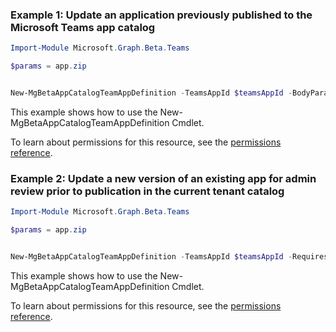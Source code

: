### Example 1: Update an application previously published to the Microsoft Teams app catalog

```powershellImport-Module Microsoft.Graph.Beta.Teams

$params = app.zip


New-MgBetaAppCatalogTeamAppDefinition -TeamsAppId $teamsAppId -BodyParameter $params
```
This example shows how to use the New-MgBetaAppCatalogTeamAppDefinition Cmdlet.
To learn about permissions for this resource, see the [permissions reference](/graph/permissions-reference).

### Example 2: Update a new version of an existing app for admin review prior to publication in the current tenant catalog

```powershellImport-Module Microsoft.Graph.Beta.Teams

$params = app.zip


New-MgBetaAppCatalogTeamAppDefinition -TeamsAppId $teamsAppId -Requiresreview true  -BodyParameter $params
```
This example shows how to use the New-MgBetaAppCatalogTeamAppDefinition Cmdlet.
To learn about permissions for this resource, see the [permissions reference](/graph/permissions-reference).

